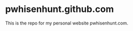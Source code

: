pwhisenhunt.github.com
======================
This is the repo for my personal website pwhisenhunt.com.
